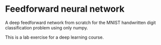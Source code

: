 # Feedforward neural network
A deep feedforward network from scratch for the MNIST handwritten digit classification problem using only numpy.

This is a lab exercise for a deep learning course.

